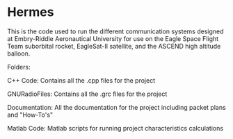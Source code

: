 # Hermes
This is the code used to run the different communication systems designed at Embry-Riddle Aeronautical University for use on the Eagle Space Flight Team suborbital rocket, EagleSat-II satellite, and the ASCEND high altitude balloon.

Folders:

C++ Code:
  Contains all the .cpp files for the project
 
GNURadioFiles:
  Contains all the .grc files for the project

Documentation:
  All the documentation for the project including packet plans and "How-To's"
  
Matlab Code:
  Matlab scripts for running project characteristics calculations
